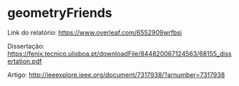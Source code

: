# geometryFriends

Link do relatório: https://www.overleaf.com/6552909wrfbsj

Dissertação: https://fenix.tecnico.ulisboa.pt/downloadFile/844820067124563/68155_dissertation.pdf

Artigo: http://ieeexplore.ieee.org/document/7317938/?arnumber=7317938
